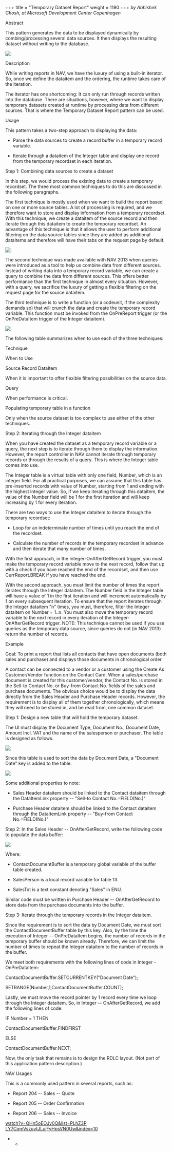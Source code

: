 +++
title = "Temporary Dataset Report"
weight = 1190
+++
_by Abhishek Ghosh, at Microsoft Development Center Copenhagen_

Abstract

This pattern generates the data to be displayed dynamically by combing/processing several data sources. It then displays the resulting dataset without writing to the database.

[![ ][image0]][anchor0][][anchor1]

Description

While writing reports in NAV, we have the luxury of using a built-in iterator. So, once we define the dataitem and the ordering, the runtime takes care of the iteration.

The iterator has one shortcoming: It can only run through records written into the database. There are situations, however, where we want to display temporary datasets created at runtime by processing data from different sources. That is where the Temporary Dataset Report pattern can be used.

Usage

This pattern takes a two-step approach to displaying the data:

* Parse the data sources to create a record buffer in a temporary record variable.

* Iterate through a dataitem of the Integer table and display one record from the temporary recordset in each iteration.

Step 1: Combining data sources to create a dataset

In this step, we would process the existing data to create a temporary recordset. The three most common techniques to do this are discussed in the following paragraphs.

The first technique is mostly used when we want to build the report based on one or more source tables. A lot of processing is required, and we therefore want to store and display information from a temporary recordset. With this technique, we create a dataitem of the source record and then iterate through this dataitem to create the temporary recordset. An advantage of this technique is that it allows the user to perform additional filtering on the data source tables since they are added as additional dataitems and therefore will have their tabs on the request page by default.

[![ ][image1]][anchor2][][anchor3]

The second technique was made available with NAV 2013 when queries were introduced as a tool to help us combine data from different sources. Instead of writing data into a temporary record variable, we can create a query to combine the data from different sources. This offers better performance than the first technique in almost every situation. However, with a query, we sacrifice the luxury of getting a flexible filtering on the request page for the source dataitem.

The third technique is to write a function (or a codeunit, if the complexity demands so) that will crunch the data and create the temporary record variable. This function must be invoked from the OnPreReport trigger (or the OnPreDataItem trigger of the Integer dataitem).

[![ ][image2]][anchor4]

The following table summarizes when to use each of the three techniques:

Technique

When to Use

Source Record DataItem

When it is important to offer flexible filtering possibilities on the source data.

Query

When performance is critical.

Populating temporary table in a function

Only when the source dataset is too complex to use either of the other techniques.

Step 2: Iterating through the Integer dataitem 

When you have created the dataset as a temporary record variable or a query, the next step is to iterate through them to display the information. However, the report controller in NAV cannot iterate through temporary records or through the results of a query. This is where the Integer table comes into use.

The Integer table is a virtual table with only one field, Number, which is an integer field. For all practical purposes, we can assume that this table has pre-inserted records with value of Number, starting from 1 and ending with the highest integer value. So, if we keep iterating through this dataitem, the value of the Number field will be 1 for the first iteration and will keep increasing by 1 for every iteration.

There are two ways to use the Integer dataitem to iterate through the temporary recordset:

* Loop for an indeterminate number of times until you reach the end of the recordset.

* Calculate the number of records in the temporary recordset in advance and then iterate that many number of times. 

With the first approach, in the Integer-OnAfterGetRecord trigger, you must make the temporary record variable move to the next record, follow that up with a check if you have reached the end of the recordset, and then use CurrReport.BREAK if you have reached the end.

With the second approach, you must limit the number of times the report iterates through the Integer dataitem. The Number field in the Integer table will have a value of 1 in the first iteration and will increment automatically by 1 on every subsequent iteration. To ensure that the report iterates through the Integer dataitem "n" times, you must, therefore, filter the Integer dataitem on Number = 1..n. You must also move the temporary record variable to the next record in every iteration of the Integer-OnAfterGetRecord trigger. NOTE: This technique cannot be used if you use queries as the temporary data source, since queries do not (in NAV 2013) return the number of records.

Example 

Goal: To print a report that lists all contacts that have open documents (both sales and purchase) and displays those documents in chronological order

A contact can be connected to a vendor or a customer using the Create As Customer/Vendor function on the Contact Card. When a sales/purchase document is created for this customer/vendor, the Contact No. is stored in the Sell-to Contact No. or Buy-from Contact No. fields of the sales and purchase documents. The obvious choice would be to display the data directly from the Sales Header and Purchase Header records. However, the requirement is to display all of them together chronologically, which means they will need to be stored in, and be read from, one common dataset.

Step 1: Design a new table that will hold the temporary dataset.

The UI must display the Document Type, Document No., Document Date, Amount Incl. VAT and the name of the salesperson or purchaser. The table is designed as follows.

[![ ][image3]][anchor5]

Since this table is used to sort the data by Document Date, a "Document Date" key is added to the table.

[![ ][image4]][anchor6]

Some additional properties to note:

* Sales Header dataitem should be linked to the Contact dataitem through the DataItemLink property -- "Sell-to Contact No.=FIELD(No.)"

* Purchase Header dataitem should be linked to the Contact dataitem through the DataItemLink property -- "Buy-from Contact No.=FIELD(No.)"

Step 2: In the Sales Header -- OnAfterGetRecord, write the following code to populate the data buffer:

[![ ][image5]][anchor7]

Where:

* ContactDocumentBuffer is a temporary global variable of the buffer table created.

* SalesPerson is a local record variable for table 13\.
* SalesTxt is a text constant denoting "Sales" in ENU.

Similar code must be written in Purchase Header -- OnAfterGetRecord to store data from the purchase documents into the buffer.

Step 3: Iterate through the temporary records in the Integer dataitem.

Since the requirement is to sort the data by Document Date, we must sort the ContactDocumentBuffer table by this key. Also, by the time the execution of Integer -- OnPreDataItem begins, the number of records in the temporary buffer should be known already. Therefore, we can limit the number of times to repeat the Integer dataitem to the number of records in the buffer.

We meet both requirements with the following lines of code in Integer - OnPreDataItem:

ContactDocumentBuffer.SETCURRENTKEY("Document Date"); 

SETRANGE(Number,1,ContactDocumentBuffer.COUNT);

Lastly, we must move the record pointer by 1 record every time we loop through the Integer dataitem. So, in Integer -- OnAfterGetRecord, we add the following lines of code:

IF Number = 1 THEN

ContactDocumentBuffer.FINDFIRST

ELSE

ContactDocumentBuffer.NEXT;

Now, the only task that remains is to design the RDLC layout. (Not part of this application pattern description.)

NAV Usages

This is a commonly used pattern in several reports, such as:

* Report 204 -- Sales -- Quote

* Report 205 -- Order Confirmation

* Report 206 -- Sales -- Invoice 

[watch?v=QHn5oEOJv0Q&list=PLhZ3P LY7CqmVszuvtJLujFyHpsVN0Uw&index=10][anchor8]

* * 

[anchor0]: /cfs-file.ashx/__key/communityserver-wikis-components-files/00-00-00-00-42/0250.Temporary-Dataset-Report-1.gif
[anchor1]: /cfs-file.ashx/__key/communityserver-wikis-components-files/00-00-00-00-42/8424.Temporary-Dataset-Report-1.gif
[anchor2]: /cfs-file.ashx/__key/communityserver-wikis-components-files/00-00-00-00-42/2376.Temporary-Dataset-Report-2.gif
[anchor3]: /cfs-file.ashx/__key/communityserver-wikis-components-files/00-00-00-00-42/8461.Temporary-Dataset-Report-2.gif
[anchor4]: /cfs-file.ashx/__key/communityserver-wikis-components-files/00-00-00-00-42/7607.Temporary-Dataset-Report-3.gif
[anchor5]: 6523.Temporary-Dataset-Report-4.jpg
[anchor6]: 4118.Temporary-Dataset-Report-5.jpg
[anchor7]: 4010.Temporary-Dataset-Report-6.jpg
[anchor8]: https://www.youtube.com/watch?v=QHn5oEOJv0Q&list=PLhZ3P-LY7CqmVszuvtJLujFyHpsVN0U_w&index=10


[image0]: /resized-image.ashx/__size/550x0/__key/communityserver-wikis-components-files/00-00-00-00-42/0250.Temporary-Dataset-Report-1.gif
[image1]: /resized-image.ashx/__size/550x0/__key/communityserver-wikis-components-files/00-00-00-00-42/2376.Temporary-Dataset-Report-2.gif
[image2]: /resized-image.ashx/__size/550x0/__key/communityserver-wikis-components-files/00-00-00-00-42/7607.Temporary-Dataset-Report-3.gif
[image3]: 6523.Temporary-Dataset-Report-4.jpg
[image4]: 4118.Temporary-Dataset-Report-5.jpg
[image5]: 4010.Temporary-Dataset-Report-6.jpg
